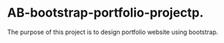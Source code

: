 # AB-bootstrap-portfolio-projectp.
The purpose of this project is to design portfolio website using bootstrap.
